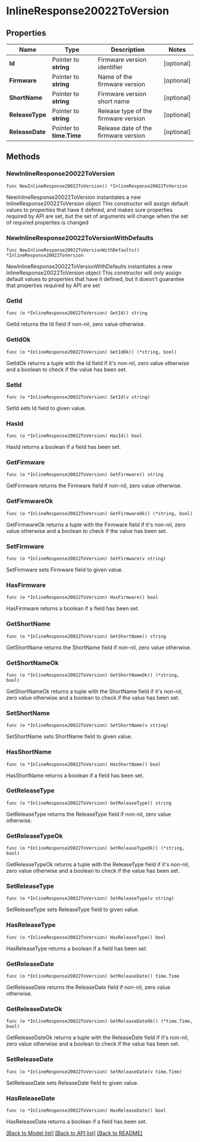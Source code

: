 # InlineResponse20022ToVersion

## Properties

Name | Type | Description | Notes
------------ | ------------- | ------------- | -------------
**Id** | Pointer to **string** | Firmware version identifier | [optional] 
**Firmware** | Pointer to **string** | Name of the firmware version | [optional] 
**ShortName** | Pointer to **string** | Firmware version short name | [optional] 
**ReleaseType** | Pointer to **string** | Release type of the firmware version | [optional] 
**ReleaseDate** | Pointer to **time.Time** | Release date of the firmware version | [optional] 

## Methods

### NewInlineResponse20022ToVersion

`func NewInlineResponse20022ToVersion() *InlineResponse20022ToVersion`

NewInlineResponse20022ToVersion instantiates a new InlineResponse20022ToVersion object
This constructor will assign default values to properties that have it defined,
and makes sure properties required by API are set, but the set of arguments
will change when the set of required properties is changed

### NewInlineResponse20022ToVersionWithDefaults

`func NewInlineResponse20022ToVersionWithDefaults() *InlineResponse20022ToVersion`

NewInlineResponse20022ToVersionWithDefaults instantiates a new InlineResponse20022ToVersion object
This constructor will only assign default values to properties that have it defined,
but it doesn't guarantee that properties required by API are set

### GetId

`func (o *InlineResponse20022ToVersion) GetId() string`

GetId returns the Id field if non-nil, zero value otherwise.

### GetIdOk

`func (o *InlineResponse20022ToVersion) GetIdOk() (*string, bool)`

GetIdOk returns a tuple with the Id field if it's non-nil, zero value otherwise
and a boolean to check if the value has been set.

### SetId

`func (o *InlineResponse20022ToVersion) SetId(v string)`

SetId sets Id field to given value.

### HasId

`func (o *InlineResponse20022ToVersion) HasId() bool`

HasId returns a boolean if a field has been set.

### GetFirmware

`func (o *InlineResponse20022ToVersion) GetFirmware() string`

GetFirmware returns the Firmware field if non-nil, zero value otherwise.

### GetFirmwareOk

`func (o *InlineResponse20022ToVersion) GetFirmwareOk() (*string, bool)`

GetFirmwareOk returns a tuple with the Firmware field if it's non-nil, zero value otherwise
and a boolean to check if the value has been set.

### SetFirmware

`func (o *InlineResponse20022ToVersion) SetFirmware(v string)`

SetFirmware sets Firmware field to given value.

### HasFirmware

`func (o *InlineResponse20022ToVersion) HasFirmware() bool`

HasFirmware returns a boolean if a field has been set.

### GetShortName

`func (o *InlineResponse20022ToVersion) GetShortName() string`

GetShortName returns the ShortName field if non-nil, zero value otherwise.

### GetShortNameOk

`func (o *InlineResponse20022ToVersion) GetShortNameOk() (*string, bool)`

GetShortNameOk returns a tuple with the ShortName field if it's non-nil, zero value otherwise
and a boolean to check if the value has been set.

### SetShortName

`func (o *InlineResponse20022ToVersion) SetShortName(v string)`

SetShortName sets ShortName field to given value.

### HasShortName

`func (o *InlineResponse20022ToVersion) HasShortName() bool`

HasShortName returns a boolean if a field has been set.

### GetReleaseType

`func (o *InlineResponse20022ToVersion) GetReleaseType() string`

GetReleaseType returns the ReleaseType field if non-nil, zero value otherwise.

### GetReleaseTypeOk

`func (o *InlineResponse20022ToVersion) GetReleaseTypeOk() (*string, bool)`

GetReleaseTypeOk returns a tuple with the ReleaseType field if it's non-nil, zero value otherwise
and a boolean to check if the value has been set.

### SetReleaseType

`func (o *InlineResponse20022ToVersion) SetReleaseType(v string)`

SetReleaseType sets ReleaseType field to given value.

### HasReleaseType

`func (o *InlineResponse20022ToVersion) HasReleaseType() bool`

HasReleaseType returns a boolean if a field has been set.

### GetReleaseDate

`func (o *InlineResponse20022ToVersion) GetReleaseDate() time.Time`

GetReleaseDate returns the ReleaseDate field if non-nil, zero value otherwise.

### GetReleaseDateOk

`func (o *InlineResponse20022ToVersion) GetReleaseDateOk() (*time.Time, bool)`

GetReleaseDateOk returns a tuple with the ReleaseDate field if it's non-nil, zero value otherwise
and a boolean to check if the value has been set.

### SetReleaseDate

`func (o *InlineResponse20022ToVersion) SetReleaseDate(v time.Time)`

SetReleaseDate sets ReleaseDate field to given value.

### HasReleaseDate

`func (o *InlineResponse20022ToVersion) HasReleaseDate() bool`

HasReleaseDate returns a boolean if a field has been set.


[[Back to Model list]](../README.md#documentation-for-models) [[Back to API list]](../README.md#documentation-for-api-endpoints) [[Back to README]](../README.md)



